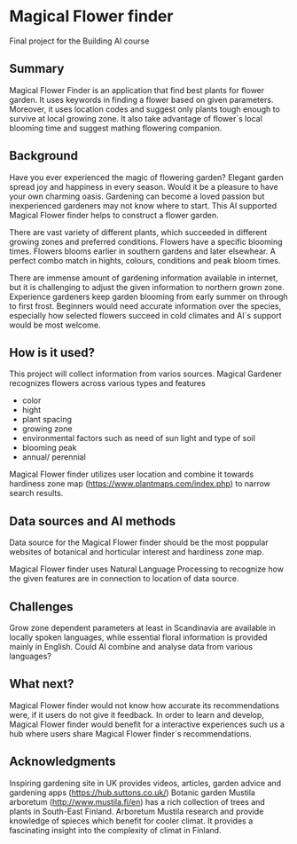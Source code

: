 # Magical Flower finder

Final project for the Building AI course

## Summary

Magical Flower Finder is an application that find best plants for flower garden. It uses keywords in finding a flower based on given parameters. 
Moreover, it uses location codes and suggest only plants tough enough to survive at local growing zone. It also take advantage of flower´s local blooming time and suggest mathing flowering companion. 


## Background
Have you ever experienced the magic of flowering garden? Elegant garden spread joy and happiness in every season. Would it be a pleasure to have your own charming oasis. Gardening can become a loved passion but inexperienced gardeners may not know where to start. This AI supported Magical Flower finder helps to construct a flower garden.

There are vast variety of different plants, which succeeded in different growing zones and preferred conditions. 
Flowers have a specific blooming times. Flowers blooms earlier in southern gardens and later elsewhear. A perfect combo match in hights, colours, conditions and peak bloom times. 

There are immense amount of gardening information available in internet, but it is challenging to adjust the given information to northern grown zone. Experience gardeners keep garden blooming from early summer on through to first frost. Beginners would need accurate information over the species, especially how selected flowers succeed in cold climates and AI´s support would be most welcome.



## How is it used?

This project will collect information from varios sources. Magical Gardener recognizes flowers across various types and features   
* color
* hight
* plant spacing
* growing zone 
* environmental factors such as need of sun light and type of soil
* blooming peak
* annual/ perennial 

Magical Flower finder utilizes user location and combine it towards hardiness zone map (https://www.plantmaps.com/index.php) to narrow search results. 


## Data sources and AI methods

Data source for the Magical Flower finder should be the most poppular websites of botanical and horticular interest and hardiness zone map.

Magical Flower finder uses Natural Language Processing to recognize how the given features are in connection to location of data source. 


## Challenges

Grow zone dependent parameters at least in Scandinavia are available in locally spoken languages, 
while essential floral information is provided mainly in English. Could AI combine and analyse data from various languages? 

## What next?

Magical Flower finder would not know how accurate its recommendations were, if it users do not give it feedback. In order to learn and develop, Magical Flower finder would benefit for a interactive experiences such us a hub where users share Magical Flower finder´s recommendations.


## Acknowledgments

Inspiring gardening site in UK provides videos, articles, garden advice and gardening apps (https://hub.suttons.co.uk/)
Botanic garden Mustila arboretum (http://www.mustila.fi/en) has a rich collection of trees and plants in South-East Finland. Arboretum Mustila research and provide knowledge of spieces which benefit for cooler climat. It provides a fascinating insight into the complexity of climat in Finland.
